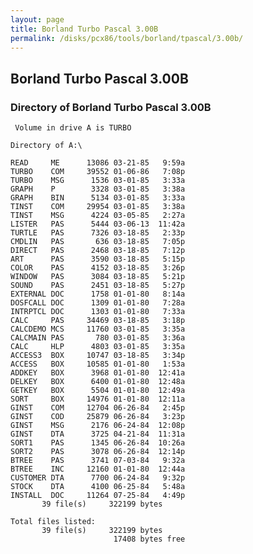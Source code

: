 ```yaml
---
layout: page
title: Borland Turbo Pascal 3.00B
permalink: /disks/pcx86/tools/borland/tpascal/3.00b/
---
```


Borland Turbo Pascal 3.00B
--------------------------

### Directory of Borland Turbo Pascal 3.00B

	 Volume in drive A is TURBO      

	Directory of A:\

	READ     ME      13086 03-21-85   9:59a
	TURBO    COM     39552 01-06-86   7:08p
	TURBO    MSG      1536 03-01-85   3:33a
	GRAPH    P        3328 03-01-85   3:38a
	GRAPH    BIN      5134 03-01-85   3:33a
	TINST    COM     29954 03-01-85   3:38a
	TINST    MSG      4224 03-05-85   2:27a
	LISTER   PAS      5444 03-06-13  11:42a
	TURTLE   PAS      7326 03-18-85   2:33p
	CMDLIN   PAS       636 03-18-85   7:05p
	DIRECT   PAS      2468 03-18-85   7:12p
	ART      PAS      3590 03-18-85   5:15p
	COLOR    PAS      4152 03-18-85   3:26p
	WINDOW   PAS      3084 03-18-85   5:21p
	SOUND    PAS      2451 03-18-85   5:27p
	EXTERNAL DOC      1758 01-01-80   8:14a
	DOSFCALL DOC      1309 01-01-80   7:28a
	INTRPTCL DOC      1303 01-01-80   7:33a
	CALC     PAS     34469 03-18-85   3:18p
	CALCDEMO MCS     11760 03-01-85   3:35a
	CALCMAIN PAS       780 03-01-85   3:36a
	CALC     HLP      4803 03-01-85   3:35a
	ACCESS3  BOX     10747 03-18-85   3:34p
	ACCESS   BOX     10585 01-01-80   1:53a
	ADDKEY   BOX      3968 01-01-80  12:41a
	DELKEY   BOX      6400 01-01-80  12:48a
	GETKEY   BOX      5504 01-01-80  12:49a
	SORT     BOX     14976 01-01-80  12:11a
	GINST    COM     12704 06-26-84   2:45p
	GINST    COD     25879 06-26-84   3:23p
	GINST    MSG      2176 06-24-84  12:08p
	GINST    DTA      3725 04-21-84  11:31a
	SORT1    PAS      1345 06-26-84  10:26a
	SORT2    PAS      3078 06-26-84  12:14p
	BTREE    PAS      3741 07-03-84   9:32a
	BTREE    INC     12160 01-01-80  12:44a
	CUSTOMER DTA      7700 06-24-84   9:32p
	STOCK    DTA      4100 06-25-84   5:48a
	INSTALL  DOC     11264 07-25-84   4:49p
	       39 file(s)     322199 bytes

	Total files listed:
	       39 file(s)     322199 bytes
	                       17408 bytes free

